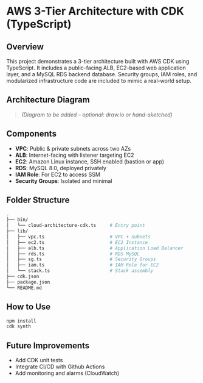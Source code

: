 # AWS 3-Tier Architecture with CDK (TypeScript)

## Overview
This project demonstrates a 3-tier architecture built with AWS CDK using TypeScript. It includes a public-facing ALB, EC2-based web application layer, and a MySQL RDS backend database. Security groups, IAM roles, and modularized infrastructure code are included to mimic a real-world setup.

## Architecture Diagram
> *(Diagram to be added – optional: draw.io or hand-sketched)*

## Components
- **VPC**: Public & private subnets across two AZs
- **ALB**: Internet-facing with listener targeting EC2
- **EC2**: Amazon Linux instance, SSH enabled (bastion or app)
- **RDS**: MySQL 8.0, deployed privately
- **IAM Role**: For EC2 to access SSM
- **Security Groups**: Isolated and minimal

## Folder Structure

```bash
.
├── bin/
│   └── cloud-architecture-cdk.ts     # Entry point
├── lib/
│   ├── vpc.ts                        # VPC + Subnets
│   ├── ec2.ts                        # EC2 Instance
│   ├── alb.ts                        # Application Load Balancer
│   ├── rds.ts                        # RDS MySQL
│   ├── sg.ts                         # Security Groups
│   ├── iam.ts                        # IAM Role for EC2
│   └── stack.ts                      # Stack assembly
├── cdk.json
├── package.json
└── README.md
```

## How to Use 

```bash
npm install
cdk synth
```

## Future Improvements

- Add CDK unit tests
- Integrate CI/CD with Github Actions
- Add monitoring and alarms (CloudWatch)

